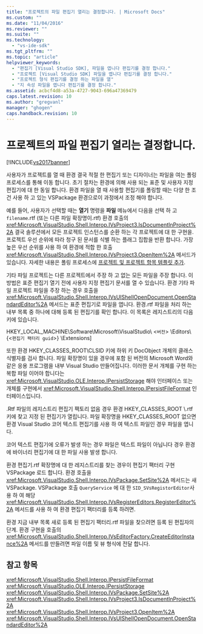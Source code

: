 ```yaml
---
title: "프로젝트의 파일 편집기 열리는 결정합니다. | Microsoft Docs"
ms.custom: ""
ms.date: "11/04/2016"
ms.reviewer: ""
ms.suite: ""
ms.technology: 
  - "vs-ide-sdk"
ms.tgt_pltfrm: ""
ms.topic: "article"
helpviewer_keywords: 
  - "편집기 [Visual Studio SDK], 파일을 엽니다 편집기를 결정 합니다."
  - "프로젝트 [Visual Studio SDK] 파일을 엽니다 편집기를 결정 합니다."
  - "프로젝트 형식 편집기를 결정 하는 파일을 열"
  - "지 속성 파일을 엽니다 편집기를 결정 합니다."
ms.assetid: acbcf4d8-a53a-4727-9043-696a47369479
caps.latest.revision: 10
ms.author: "gregvanl"
manager: "ghogen"
caps.handback.revision: 10
---
```

# 프로젝트의 파일 편집기 열리는 결정합니다.
[!INCLUDE[vs2017banner](../../code-quality/includes/vs2017banner.md)]

사용자가 프로젝트를 열 때 환경 결국 적절 한 편집기 또는 디자이너는 파일을 여는 폴링 프로세스를 통해 이동 합니다.  초기 절차는 환경에 의해 사용 되는 표준 및 사용자 지정 편집기에 대 한 동일 합니다.  환경 파일을 열 때 사용할 편집기를 폴링할 때는 다양 한 조건 사용 하 고 있는 VSPackage 환경으로이 과정에서 조정 해야 합니다.  
  
 예를 들어, 사용자가 선택할 때는  **열기** 명령을  **파일** 메뉴에서 다음을 선택 하 고 `filename`.rtf \(또는 다른 파일 확장명이.rtf\) 환경 호출의 <xref:Microsoft.VisualStudio.Shell.Interop.IVsProject3.IsDocumentInProject%2A> 결국 솔루션에서 모든 프로젝트 인스턴스를 순환 하는 각 프로젝트에 대 한 구현을.  프로젝트 우선 순위에 따라 청구 된 문서를 식별 하는 플래그 집합을 반환 합니다.  가장 높은 우선 순위를 사용 하 여 환경에 적합 한 호출 <xref:Microsoft.VisualStudio.Shell.Interop.IVsProject3.OpenItem%2A> 메서드가 있습니다.  자세한 내용은 폴링 프로세스에 [프로젝트 및 프로젝트 항목 템플릿 추가](../../extensibility/internals/adding-project-and-project-item-templates.md).  
  
 기타 파일 프로젝트는 다른 프로젝트에서 주장 하 고 없는 모든 파일을 주장 합니다.  이 방법은 표준 편집기 열기 전에 사용자 지정 편집기 문서를 열 수 있습니다.  환경 기타 파일 프로젝트 파일을 주장 하는 경우 호출을 <xref:Microsoft.VisualStudio.Shell.Interop.IVsUIShellOpenDocument.OpenStandardEditor%2A> 메서드는 표준 편집기로 파일을 엽니다.  환경.rtf 파일을 처리 하는 내부 목록 중 하나에 대해 등록 된 편집기를 확인 합니다.  이 목록은 레지스트리의 다음 키에 있습니다.  
  
 HKEY\_LOCAL\_MACHINE\\Software\\Microsoft\\VisualStudio\\ \<`버전`\> \\Editors\\ {\<`편집기 팩터리 guid`\>} \\Extensions\]  
  
 또한 환경 HKEY\_CLASSES\_ROOT\\CLSID 키에 하위 키 DocObject 개체의 클래스 식별자를 검사 합니다.  파일 확장명이 있을 경우에 포함 된 버전의 Microsoft Word와 같은 응용 프로그램을 내부 Visual Studio 만들어집니다.  이러한 문서 개체를 구현 하는 복합 파일 이어야 합니다는 <xref:Microsoft.VisualStudio.OLE.Interop.IPersistStorage> 해야 인터페이스 또는 개체를 구현에서 <xref:Microsoft.VisualStudio.Shell.Interop.IPersistFileFormat> 인터페이스입니다.  
  
 .Rtf 파일의 레지스트리 편집기 팩토리 없음 경우 환경 HKEY\_CLASSES\_ROOT \\.rtf 키에 찾고 지정 된 편집기가 열립니다.  파일 확장명을 HKEY\_CLASSES\_ROOT 없으면 환경 Visual Studio 코어 텍스트 편집기를 사용 하 여 텍스트 파일인 경우 파일을 엽니다.  
  
 코어 텍스트 편집기에 오류가 발생 하는 경우 파일은 텍스트 파일이 아닙니다 경우 환경에 바이너리 편집기에 대 한 파일 사용 발생 합니다.  
  
 환경 편집기.rtf 확장명에 대 한 레지스트리를 찾는 경우이 편집기 팩터리 구현 VSPackage 로드 합니다.  환경 호출을 <xref:Microsoft.VisualStudio.Shell.Interop.IVsPackage.SetSite%2A> 메서드는 새 VSPackage.  VSPackage 호출 `QueryService` 에 대 한 `SID_SVsRegistorEditor`사용 하 여 해당 <xref:Microsoft.VisualStudio.Shell.Interop.IVsRegisterEditors.RegisterEditor%2A> 메서드를 사용 하 여 환경 편집기 팩터리를 등록 하려면.  
  
 환경 지금 내부 목록 새로 등록 된 편집기 팩터리.rtf 파일을 찾으려면 등록 된 편집자의 단계.  환경 구현을 호출의 <xref:Microsoft.VisualStudio.Shell.Interop.IVsEditorFactory.CreateEditorInstance%2A> 메서드를 만들려면 파일 이름 및 뷰 형식에 전달 합니다.  
  
## 참고 항목  
 <xref:Microsoft.VisualStudio.Shell.Interop.IPersistFileFormat>   
 <xref:Microsoft.VisualStudio.OLE.Interop.IPersistStorage>   
 <xref:Microsoft.VisualStudio.Shell.Interop.IVsPackage.SetSite%2A>   
 <xref:Microsoft.VisualStudio.Shell.Interop.IVsProject3.IsDocumentInProject%2A>   
 <xref:Microsoft.VisualStudio.Shell.Interop.IVsProject3.OpenItem%2A>   
 <xref:Microsoft.VisualStudio.Shell.Interop.IVsUIShellOpenDocument.OpenStandardEditor%2A>